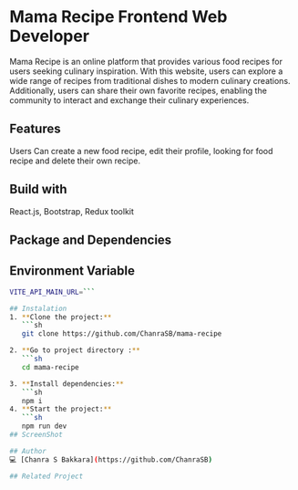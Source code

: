 # Mama Recipe Frontend Web Developer
Mama Recipe is an online platform that provides various food recipes for users seeking culinary inspiration. With this website, users can explore a wide range of recipes from traditional dishes to modern culinary creations. Additionally, users can share their own favorite recipes, enabling the community to interact and exchange their culinary experiences.

## Features
Users Can create a new food recipe, edit their profile, looking for food recipe and delete their own recipe.

## Build with
React.js, Bootstrap, Redux toolkit

## Package and Dependencies

## Environment Variable
```sh
VITE_API_MAIN_URL=```

## Instalation
1. **Clone the project:**
   ```sh
   git clone https://github.com/ChanraSB/mama-recipe

2. **Go to project directory :**
   ```sh
   cd mama-recipe

3. **Install dependencies:**
   ```sh
   npm i
4. **Start the project:**
   ```sh
   npm run dev
## ScreenShot

## Author
💻 [Chanra S Bakkara](https://github.com/ChanraSB)

## Related Project




